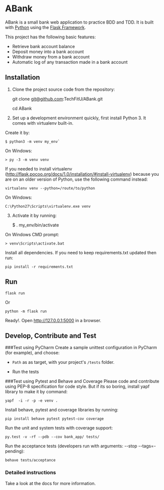 # ABank

ABank is a small bank web application to practice BDD and TDD. It is built with [Python][0] using the [Flask Framework][1].

This project has the following basic features:

* Retrieve bank account balance
* Deposit money into a bank account
* Withdraw money from a bank account
* Automatic log of any transaction made in a bank account 

## Installation

1. Clone the project source code from the repository:

    
    git clone git@github.com:TechFitU/ABank.git
    
    cd ABank 

2. Set up a development environment quickly, first install Python 3. It
comes with virtualenv built-in.

Create it by:

    $ python3 -m venv my_env`

On Windows:


    > py -3 -m venv venv
    

If you needed to install virtualenv (http://flask.pocoo.org/docs/1.0/installation/#install-virtualenv) because you are on an older version of Python, use the following command instead:

    virtualenv venv --python=/route/to/python

On Windows:

    C:\Python27\Scripts\virtualenv.exe venv
   
3. Activate it by running:


    $ . my_env/bin/activate
 

On Windows CMD prompt:

    > venv\Scripts\activate.bat

Install all dependencies. If you need to keep requirements.txt updated then run:

    pip install -r requirements.txt

## Run

    flask run
Or
 
    python -m flask run


Ready!. Open http://127.0.0.1:5000 in a browser.

    
## Develop, Contribute and Test
###Test using PyCharm
Create a sample unittest configuration in PyCharm (for example), and choose:

- `Path` as as target, with your project's `/tests` folder.

- Run the tests

###Test using Pytest and Behave and Coverage
Please code and contribute using PEP-8 specification for code style. But if its so boring, install yapf library to make it by command:

    yapf  -i -r -p -e venv .
    
Install behave, pytest and coverage libraries by running:

    pip install behave pytest pytest-cov coverage
   
Run the unit and system tests with coverage support:

    py.test -v -rf --pdb --cov bank_app/ tests/
    
Run the acceptance tests (developers run with arguments: --stop --tags=-pending):

    behave tests/acceptance

### Detailed instructions

Take a look at the docs for more information.

[0]: https://www.python.org/
[1]: https://flask.pocoo.org/
